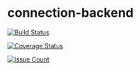 # connection-backend


[![Build Status](https://travis-ci.org/florianschmitt/connection-backend.svg?branch=master)](https://travis-ci.org/florianschmitt/connection-backend)

[![Coverage Status](https://coveralls.io/repos/github/florianschmitt/connection-backend/badge.svg?branch=master)](https://coveralls.io/github/florianschmitt/connection-backend?branch=master)

[![Issue Count](https://codeclimate.com/github/florianschmitt/connection-backend/badges/issue_count.svg)](https://codeclimate.com/github/florianschmitt/connection-backend)
